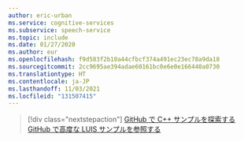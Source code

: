 ```yaml
---
author: eric-urban
ms.service: cognitive-services
ms.subservice: speech-service
ms.topic: include
ms.date: 01/27/2020
ms.author: eur
ms.openlocfilehash: f9d583f2b10a44cfbcf374a491ec23ec78a9da18
ms.sourcegitcommit: 2cc9695ae394adae60161bc0e6e0e166440a0730
ms.translationtype: HT
ms.contentlocale: ja-JP
ms.lasthandoff: 11/03/2021
ms.locfileid: "131507415"
---
```

> [!div class="nextstepaction"]
> [GitHub で C++ サンプルを探索する](https://aka.ms/speech/github-cpp)
> [GitHub で高度な LUIS サンプルを参照する](https://github.com/Azure/pizza_luis_bot)
